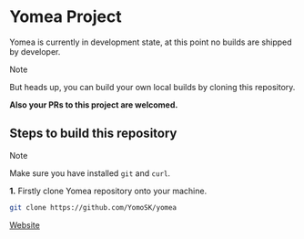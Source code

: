 # Yomea Project
Yomea is currently in development state, at this point no builds are shipped by developer.<br>

> [!NOTE]
> But heads up, you can build your own local builds by cloning this repository.<br>

**Also your PRs to this project are welcomed.**

## Steps to build this repository

> [!NOTE]
> Make sure you have installed `git` and `curl`.

**1.** Firstly clone Yomea repository onto your machine.
```bash
git clone https://github.com/YomoSK/yomea
```

[Website](https://yomea.dev)